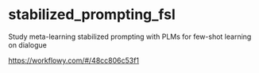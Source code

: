 # stabilized_prompting_fsl
Study meta-learning stabilized prompting with PLMs for few-shot learning on dialogue

https://workflowy.com/#/48cc806c53f1